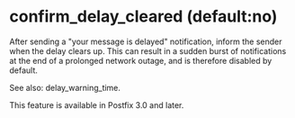 # confirm_delay_cleared (default:no) 

 After sending a "your message is delayed" notification, inform
the sender when the delay clears up. This can result in a sudden
burst of notifications at the end of a prolonged network outage,
and is therefore disabled by default. 

 See also: delay_warning_time. 

 This feature is available in Postfix 3.0 and later. 


